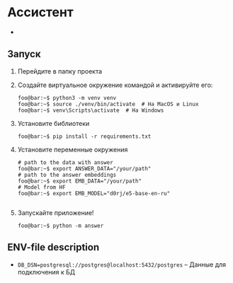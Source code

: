 # Ассистент

-

## Запуск

1. Перейдите в папку проекта

2. Создайте виртуальное окружение командой и активируйте его:
    ```console
    foo@bar:~$ python3 -m venv venv
    foo@bar:~$ source ./venv/bin/activate  # На MacOS и Linux
    foo@bar:~$ venv\Scripts\activate  # На Windows
    ```

3. Установите библиотеки
    ```console
    foo@bar:~$ pip install -r requirements.txt

4. Установите переменные окружения
    ```console
    # path to the data with answer
    foo@bar:~$ export ANSWER_DATA="/your/path"
    # path to the answer embeddings
    foo@bar:~$ export EMB_DATA="/your/path"
    # Model from HF
    foo@bar:~$ export EMB_MODEL="d0rj/e5-base-en-ru"
    
    
    ```

4. Запускайте приложение!
    ```console
    foo@bar:~$ python -m answer
    ```

## ENV-file description
- `DB_DSN=postgresql://postgres@localhost:5432/postgres` – Данные для подключения к БД
